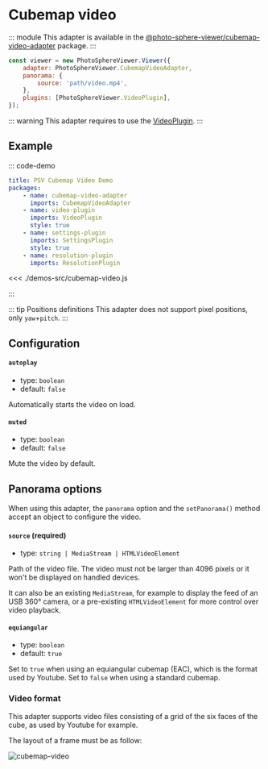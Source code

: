 # Cubemap video

<Badges module="cubemap-video-adapter"/>

::: module
This adapter is available in the [@photo-sphere-viewer/cubemap-video-adapter](https://www.npmjs.com/package/@photo-sphere-viewer/cubemap-video-adapter) package.
:::

```js
const viewer = new PhotoSphereViewer.Viewer({
    adapter: PhotoSphereViewer.CubemapVideoAdapter,
    panorama: {
        source: 'path/video.mp4',
    },
    plugins: [PhotoSphereViewer.VideoPlugin],
});
```

::: warning
This adapter requires to use the [VideoPlugin](../../plugins/video.md).
:::

## Example

::: code-demo

```yaml
title: PSV Cubemap Video Demo
packages:
    - name: cubemap-video-adapter
      imports: CubemapVideoAdapter
    - name: video-plugin
      imports: VideoPlugin
      style: true
    - name: settings-plugin
      imports: SettingsPlugin
      style: true
    - name: resolution-plugin
      imports: ResolutionPlugin
```

<<< ./demos-src/cubemap-video.js

:::

::: tip Positions definitions
This adapter does not support pixel positions, only `yaw`+`pitch`.
:::

## Configuration

#### `autoplay`

-   type: `boolean`
-   default: `false`

Automatically starts the video on load.

#### `muted`

-   type: `boolean`
-   default: `false`

Mute the video by default.

## Panorama options

When using this adapter, the `panorama` option and the `setPanorama()` method accept an object to configure the video.

#### `source` (required)

-   type: `string | MediaStream | HTMLVideoElement`

Path of the video file. The video must not be larger than 4096 pixels or it won't be displayed on handled devices.

It can also be an existing `MediaStream`, for example to display the feed of an USB 360° camera, or a pre-existing `HTMLVideoElement` for more control over video playback.

#### `equiangular`

-   type: `boolean`
-   default: `true`

Set to `true` when using an equiangular cubemap (EAC), which is the format used by Youtube. Set to `false` when using a standard cubemap.

### Video format

This adapter supports video files consisting of a grid of the six faces of the cube, as used by Youtube for example.

The layout of a frame must be as follow:

![cubemap-video](/images/cubemap-video.png)
